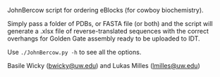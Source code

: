 JohnBercow script for ordering eBlocks (for cowboy biochemistry).

Simply pass a folder of PDBs, or FASTA file (or both) and the script will generate a .xlsx file of reverse-translated sequences with the correct overhangs for Golden Gate assembly ready to be uploaded to IDT.

Use `./JohnBercow.py -h` to see all the options. 

Basile Wicky (bwicky@uw.edu) and Lukas Milles (lmilles@uw.edu)
